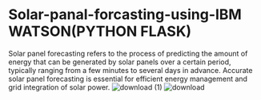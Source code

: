 # Solar-panal-forcasting-using-IBM WATSON(PYTHON FLASK)
Solar panel forecasting refers to the process of predicting the amount of energy that can be generated by solar panels over a certain period, typically ranging from a few minutes to several days in advance. Accurate solar panel forecasting is essential for efficient energy management and grid integration of solar power.
![download (1)](https://github.com/kameshwaran7190/Solar-panal-forcasting-using-IBM-WATSON-Python-Flask-/assets/112193916/242c11ce-faea-4ae0-b427-6c83b83fce91)
![download](https://github.com/kameshwaran7190/Solar-panal-forcasting-using-IBM-WATSON-Python-Flask-/assets/112193916/2ee771e7-f516-4a4d-8096-3d610732f70b)
